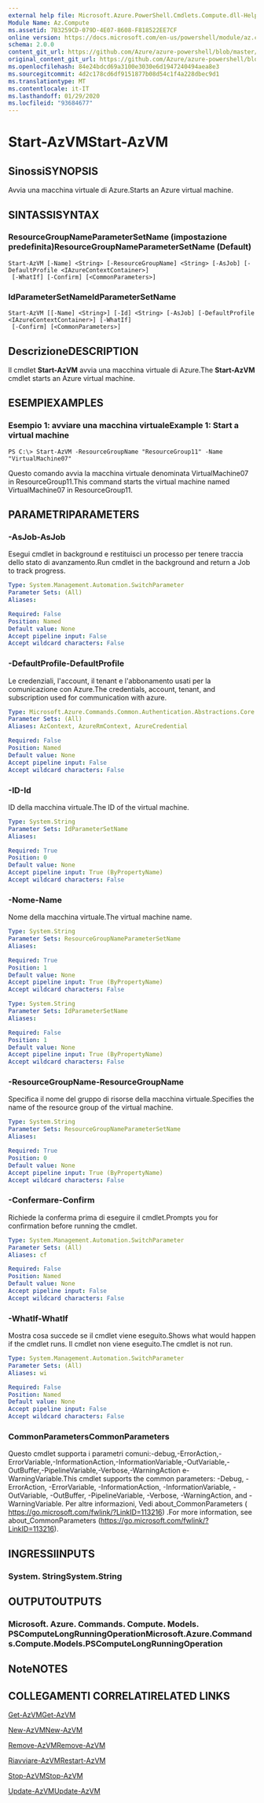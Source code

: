 ```yaml
---
external help file: Microsoft.Azure.PowerShell.Cmdlets.Compute.dll-Help.xml
Module Name: Az.Compute
ms.assetid: 7B3259CD-079D-4E07-8608-F818522EE7CF
online version: https://docs.microsoft.com/en-us/powershell/module/az.compute/start-azvm
schema: 2.0.0
content_git_url: https://github.com/Azure/azure-powershell/blob/master/src/Compute/Compute/help/Start-AzVM.md
original_content_git_url: https://github.com/Azure/azure-powershell/blob/master/src/Compute/Compute/help/Start-AzVM.md
ms.openlocfilehash: 84e24bdcd69a3100e3030e6d1947240494aea8e3
ms.sourcegitcommit: 4d2c178cd6df9151877b08d54c1f4a228dbec9d1
ms.translationtype: MT
ms.contentlocale: it-IT
ms.lasthandoff: 01/29/2020
ms.locfileid: "93684677"
---
```

# <span data-ttu-id="404e1-101">Start-AzVM</span><span class="sxs-lookup"><span data-stu-id="404e1-101">Start-AzVM</span></span>

## <span data-ttu-id="404e1-102">Sinossi</span><span class="sxs-lookup"><span data-stu-id="404e1-102">SYNOPSIS</span></span>
<span data-ttu-id="404e1-103">Avvia una macchina virtuale di Azure.</span><span class="sxs-lookup"><span data-stu-id="404e1-103">Starts an Azure virtual machine.</span></span>

## <span data-ttu-id="404e1-104">SINTASSI</span><span class="sxs-lookup"><span data-stu-id="404e1-104">SYNTAX</span></span>

### <span data-ttu-id="404e1-105">ResourceGroupNameParameterSetName (impostazione predefinita)</span><span class="sxs-lookup"><span data-stu-id="404e1-105">ResourceGroupNameParameterSetName (Default)</span></span>
```
Start-AzVM [-Name] <String> [-ResourceGroupName] <String> [-AsJob] [-DefaultProfile <IAzureContextContainer>]
 [-WhatIf] [-Confirm] [<CommonParameters>]
```

### <span data-ttu-id="404e1-106">IdParameterSetName</span><span class="sxs-lookup"><span data-stu-id="404e1-106">IdParameterSetName</span></span>
```
Start-AzVM [[-Name] <String>] [-Id] <String> [-AsJob] [-DefaultProfile <IAzureContextContainer>] [-WhatIf]
 [-Confirm] [<CommonParameters>]
```

## <span data-ttu-id="404e1-107">Descrizione</span><span class="sxs-lookup"><span data-stu-id="404e1-107">DESCRIPTION</span></span>
<span data-ttu-id="404e1-108">Il cmdlet **Start-AzVM** avvia una macchina virtuale di Azure.</span><span class="sxs-lookup"><span data-stu-id="404e1-108">The **Start-AzVM** cmdlet starts an Azure virtual machine.</span></span>

## <span data-ttu-id="404e1-109">ESEMPI</span><span class="sxs-lookup"><span data-stu-id="404e1-109">EXAMPLES</span></span>

### <span data-ttu-id="404e1-110">Esempio 1: avviare una macchina virtuale</span><span class="sxs-lookup"><span data-stu-id="404e1-110">Example 1: Start a virtual machine</span></span>
```
PS C:\> Start-AzVM -ResourceGroupName "ResourceGroup11" -Name "VirtualMachine07"
```

<span data-ttu-id="404e1-111">Questo comando avvia la macchina virtuale denominata VirtualMachine07 in ResourceGroup11.</span><span class="sxs-lookup"><span data-stu-id="404e1-111">This command starts the virtual machine named VirtualMachine07 in ResourceGroup11.</span></span>

## <span data-ttu-id="404e1-112">PARAMETRI</span><span class="sxs-lookup"><span data-stu-id="404e1-112">PARAMETERS</span></span>

### <span data-ttu-id="404e1-113">-AsJob</span><span class="sxs-lookup"><span data-stu-id="404e1-113">-AsJob</span></span>
<span data-ttu-id="404e1-114">Esegui cmdlet in background e restituisci un processo per tenere traccia dello stato di avanzamento.</span><span class="sxs-lookup"><span data-stu-id="404e1-114">Run cmdlet in the background and return a Job to track progress.</span></span>

```yaml
Type: System.Management.Automation.SwitchParameter
Parameter Sets: (All)
Aliases:

Required: False
Position: Named
Default value: None
Accept pipeline input: False
Accept wildcard characters: False
```

### <span data-ttu-id="404e1-115">-DefaultProfile</span><span class="sxs-lookup"><span data-stu-id="404e1-115">-DefaultProfile</span></span>
<span data-ttu-id="404e1-116">Le credenziali, l'account, il tenant e l'abbonamento usati per la comunicazione con Azure.</span><span class="sxs-lookup"><span data-stu-id="404e1-116">The credentials, account, tenant, and subscription used for communication with azure.</span></span>

```yaml
Type: Microsoft.Azure.Commands.Common.Authentication.Abstractions.Core.IAzureContextContainer
Parameter Sets: (All)
Aliases: AzContext, AzureRmContext, AzureCredential

Required: False
Position: Named
Default value: None
Accept pipeline input: False
Accept wildcard characters: False
```

### <span data-ttu-id="404e1-117">-ID</span><span class="sxs-lookup"><span data-stu-id="404e1-117">-Id</span></span>
<span data-ttu-id="404e1-118">ID della macchina virtuale.</span><span class="sxs-lookup"><span data-stu-id="404e1-118">The ID of the virtual machine.</span></span>

```yaml
Type: System.String
Parameter Sets: IdParameterSetName
Aliases:

Required: True
Position: 0
Default value: None
Accept pipeline input: True (ByPropertyName)
Accept wildcard characters: False
```

### <span data-ttu-id="404e1-119">-Nome</span><span class="sxs-lookup"><span data-stu-id="404e1-119">-Name</span></span>
<span data-ttu-id="404e1-120">Nome della macchina virtuale.</span><span class="sxs-lookup"><span data-stu-id="404e1-120">The virtual machine name.</span></span>

```yaml
Type: System.String
Parameter Sets: ResourceGroupNameParameterSetName
Aliases:

Required: True
Position: 1
Default value: None
Accept pipeline input: True (ByPropertyName)
Accept wildcard characters: False
```

```yaml
Type: System.String
Parameter Sets: IdParameterSetName
Aliases:

Required: False
Position: 1
Default value: None
Accept pipeline input: True (ByPropertyName)
Accept wildcard characters: False
```

### <span data-ttu-id="404e1-121">-ResourceGroupName</span><span class="sxs-lookup"><span data-stu-id="404e1-121">-ResourceGroupName</span></span>
<span data-ttu-id="404e1-122">Specifica il nome del gruppo di risorse della macchina virtuale.</span><span class="sxs-lookup"><span data-stu-id="404e1-122">Specifies the name of the resource group of the virtual machine.</span></span>

```yaml
Type: System.String
Parameter Sets: ResourceGroupNameParameterSetName
Aliases:

Required: True
Position: 0
Default value: None
Accept pipeline input: True (ByPropertyName)
Accept wildcard characters: False
```

### <span data-ttu-id="404e1-123">-Confermare</span><span class="sxs-lookup"><span data-stu-id="404e1-123">-Confirm</span></span>
<span data-ttu-id="404e1-124">Richiede la conferma prima di eseguire il cmdlet.</span><span class="sxs-lookup"><span data-stu-id="404e1-124">Prompts you for confirmation before running the cmdlet.</span></span>

```yaml
Type: System.Management.Automation.SwitchParameter
Parameter Sets: (All)
Aliases: cf

Required: False
Position: Named
Default value: None
Accept pipeline input: False
Accept wildcard characters: False
```

### <span data-ttu-id="404e1-125">-WhatIf</span><span class="sxs-lookup"><span data-stu-id="404e1-125">-WhatIf</span></span>
<span data-ttu-id="404e1-126">Mostra cosa succede se il cmdlet viene eseguito.</span><span class="sxs-lookup"><span data-stu-id="404e1-126">Shows what would happen if the cmdlet runs.</span></span> <span data-ttu-id="404e1-127">Il cmdlet non viene eseguito.</span><span class="sxs-lookup"><span data-stu-id="404e1-127">The cmdlet is not run.</span></span>

```yaml
Type: System.Management.Automation.SwitchParameter
Parameter Sets: (All)
Aliases: wi

Required: False
Position: Named
Default value: None
Accept pipeline input: False
Accept wildcard characters: False
```

### <span data-ttu-id="404e1-128">CommonParameters</span><span class="sxs-lookup"><span data-stu-id="404e1-128">CommonParameters</span></span>
<span data-ttu-id="404e1-129">Questo cmdlet supporta i parametri comuni:-debug,-ErrorAction,-ErrorVariable,-InformationAction,-InformationVariable,-OutVariable,-OutBuffer,-PipelineVariable,-Verbose,-WarningAction e-WarningVariable.</span><span class="sxs-lookup"><span data-stu-id="404e1-129">This cmdlet supports the common parameters: -Debug, -ErrorAction, -ErrorVariable, -InformationAction, -InformationVariable, -OutVariable, -OutBuffer, -PipelineVariable, -Verbose, -WarningAction, and -WarningVariable.</span></span> <span data-ttu-id="404e1-130">Per altre informazioni, Vedi about_CommonParameters ( https://go.microsoft.com/fwlink/?LinkID=113216) .</span><span class="sxs-lookup"><span data-stu-id="404e1-130">For more information, see about_CommonParameters (https://go.microsoft.com/fwlink/?LinkID=113216).</span></span>

## <span data-ttu-id="404e1-131">INGRESSI</span><span class="sxs-lookup"><span data-stu-id="404e1-131">INPUTS</span></span>

### <span data-ttu-id="404e1-132">System. String</span><span class="sxs-lookup"><span data-stu-id="404e1-132">System.String</span></span>

## <span data-ttu-id="404e1-133">OUTPUT</span><span class="sxs-lookup"><span data-stu-id="404e1-133">OUTPUTS</span></span>

### <span data-ttu-id="404e1-134">Microsoft. Azure. Commands. Compute. Models. PSComputeLongRunningOperation</span><span class="sxs-lookup"><span data-stu-id="404e1-134">Microsoft.Azure.Commands.Compute.Models.PSComputeLongRunningOperation</span></span>

## <span data-ttu-id="404e1-135">Note</span><span class="sxs-lookup"><span data-stu-id="404e1-135">NOTES</span></span>

## <span data-ttu-id="404e1-136">COLLEGAMENTI CORRELATI</span><span class="sxs-lookup"><span data-stu-id="404e1-136">RELATED LINKS</span></span>

[<span data-ttu-id="404e1-137">Get-AzVM</span><span class="sxs-lookup"><span data-stu-id="404e1-137">Get-AzVM</span></span>](./Get-AzVM.md)

[<span data-ttu-id="404e1-138">New-AzVM</span><span class="sxs-lookup"><span data-stu-id="404e1-138">New-AzVM</span></span>](./New-AzVM.md)

[<span data-ttu-id="404e1-139">Remove-AzVM</span><span class="sxs-lookup"><span data-stu-id="404e1-139">Remove-AzVM</span></span>](./Remove-AzVM.md)

[<span data-ttu-id="404e1-140">Riavviare-AzVM</span><span class="sxs-lookup"><span data-stu-id="404e1-140">Restart-AzVM</span></span>](./Restart-AzVM.md)

[<span data-ttu-id="404e1-141">Stop-AzVM</span><span class="sxs-lookup"><span data-stu-id="404e1-141">Stop-AzVM</span></span>](./Stop-AzVM.md)

[<span data-ttu-id="404e1-142">Update-AzVM</span><span class="sxs-lookup"><span data-stu-id="404e1-142">Update-AzVM</span></span>](./Update-AzVM.md)


